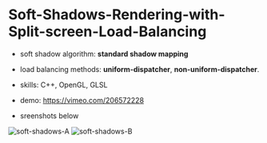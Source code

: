 # Soft-Shadows-Rendering-with-Split-screen-Load-Balancing

* soft shadow algorithm: **standard shadow mapping**
* load balancing methods: **uniform-dispatcher**, **non-uniform-dispatcher**.

* skills: C++, OpenGL, GLSL

* demo: https://vimeo.com/206572228
* sreenshots below

![soft-shadows-A](https://github.com/FrankBATMAN/Soft-Shadows-Rendering-with-Split-screen-Load-Balancing/blob/master/ScreenShots/SotfShaowMapping_A.bmp)
![soft-shadows-B](https://github.com/FrankBATMAN/Soft-Shadows-Rendering-with-Split-screen-Load-Balancing/blob/master/ScreenShots/SotfShaowMapping_B.bmp)
